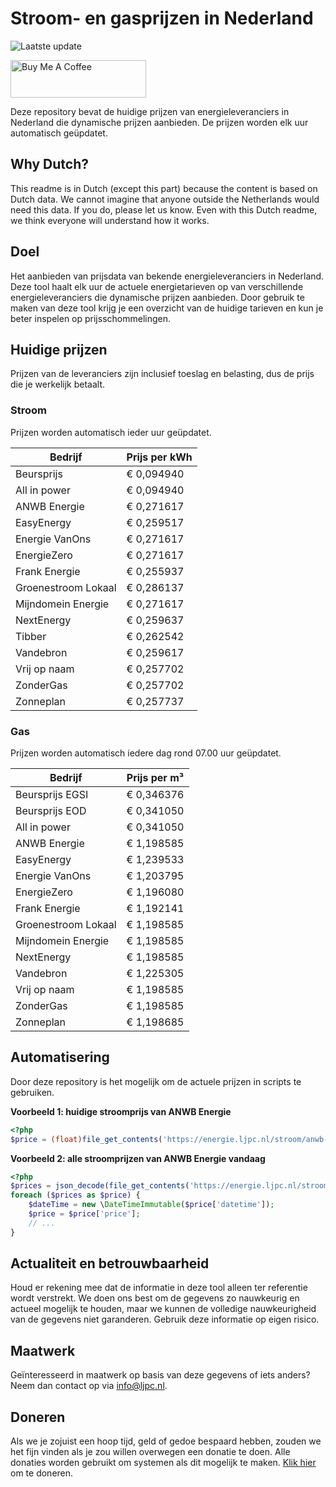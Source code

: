 # Stroom- en gasprijzen in Nederland

![Laatste update](https://img.shields.io/badge/laatste%20update-2025--07--14%2003%3A00%20CET-brightgreen)

<a href="https://www.buymeacoffee.com/Lars-" target="_blank"><img src="https://cdn.buymeacoffee.com/buttons/v2/default-orange.png" alt="Buy Me A Coffee" height="60" style="height: 60px !important;width: 217px !important;" ></a>

Deze repository bevat de huidige prijzen van energieleveranciers in Nederland die dynamische prijzen aanbieden. De prijzen worden elk uur automatisch geüpdatet.

## Why Dutch?

This readme is in Dutch (except this part) because the content is based on Dutch data. We cannot imagine that anyone outside the Netherlands would need this data. If you do, please let us know. Even with this Dutch readme, we think
everyone will understand how it works.

## Doel

Het aanbieden van prijsdata van bekende energieleveranciers in Nederland. Deze tool haalt elk uur de actuele energietarieven op van verschillende energieleveranciers die dynamische prijzen aanbieden. Door gebruik te maken van deze tool
krijg je een overzicht van de huidige tarieven en kun je beter inspelen op prijsschommelingen.

## Huidige prijzen

Prijzen van de leveranciers zijn inclusief toeslag en belasting, dus de prijs die je werkelijk betaalt.

### Stroom

Prijzen worden automatisch ieder uur geüpdatet.

 Bedrijf | Prijs per kWh 
---------|---------------
Beursprijs | € 0,094940
All in power | € 0,094940
ANWB Energie | € 0,271617
EasyEnergy | € 0,259517
Energie VanOns | € 0,271617
EnergieZero | € 0,271617
Frank Energie | € 0,255937
Groenestroom Lokaal | € 0,286137
Mijndomein Energie | € 0,271617
NextEnergy | € 0,259637
Tibber | € 0,262542
Vandebron | € 0,259617
Vrij op naam | € 0,257702
ZonderGas | € 0,257702
Zonneplan | € 0,257737


### Gas

Prijzen worden automatisch iedere dag rond 07.00 uur geüpdatet.

 Bedrijf | Prijs per m³ 
---------|--------------
Beursprijs EGSI | € 0,346376
Beursprijs EOD | € 0,341050
All in power | € 0,341050
ANWB Energie | € 1,198585
EasyEnergy | € 1,239533
Energie VanOns | € 1,203795
EnergieZero | € 1,196080
Frank Energie | € 1,192141
Groenestroom Lokaal | € 1,198585
Mijndomein Energie | € 1,198585
NextEnergy | € 1,198585
Vandebron | € 1,225305
Vrij op naam | € 1,198585
ZonderGas | € 1,198585
Zonneplan | € 1,198685


## Automatisering

Door deze repository is het mogelijk om de actuele prijzen in scripts te gebruiken.

**Voorbeeld 1: huidige stroomprijs van ANWB Energie**

```php
<?php
$price = (float)file_get_contents('https://energie.ljpc.nl/stroom/anwb-energie-nu.txt');

```

**Voorbeeld 2: alle stroomprijzen van ANWB Energie vandaag**

```php
<?php
$prices = json_decode(file_get_contents('https://energie.ljpc.nl/stroom/all-in-power-vandaag.json'),true);
foreach ($prices as $price) {
    $dateTime = new \DateTimeImmutable($price['datetime']);
    $price = $price['price'];
    // ...
}
```

## Actualiteit en betrouwbaarheid

Houd er rekening mee dat de informatie in deze tool alleen ter referentie wordt verstrekt. We doen ons best om de gegevens zo nauwkeurig en actueel mogelijk te houden, maar we kunnen de volledige nauwkeurigheid van de gegevens niet
garanderen. Gebruik deze informatie op eigen risico.

## Maatwerk

Geïnteresseerd in maatwerk op basis van deze gegevens of iets anders? Neem dan contact op
via [info@ljpc.nl](mailto:info@ljpc.nl?subject=Energie%20prijzen).

## Doneren

Als we je zojuist een hoop tijd, geld of gedoe bespaard hebben, zouden we het fijn vinden als je zou willen overwegen een
donatie te doen. Alle donaties worden gebruikt om systemen als dit mogelijk te
maken. [Klik hier](https://www.buymeacoffee.com/Lars-) om te doneren.
